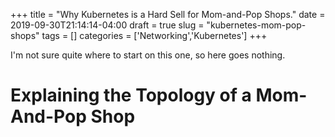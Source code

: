+++
title = "Why Kubernetes is a Hard Sell for Mom-and-Pop Shops."
date = 2019-09-30T21:14:14-04:00
draft = true
slug = "kubernetes-mom-pop-shops"
tags = []
categories = ['Networking','Kubernetes']
+++

I'm not sure quite where to start on this one, so here goes nothing.

# Explaining the Topology of a Mom-And-Pop Shop

